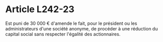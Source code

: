 # Article L242-23

<p>Est puni de 30 000 € d'amende le fait, pour le président ou les administrateurs d'une société anonyme, de procéder à une réduction du capital social sans respecter l'égalité des actionnaires. </p>